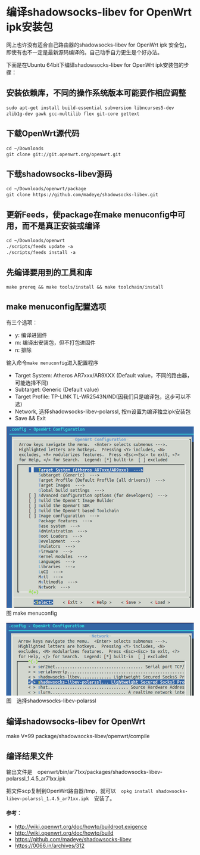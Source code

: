 # 编译shadowsocks-libev for OpenWrt ipk安装包

网上也许没有适合自己路由器的shadowsocks-libev for OpenWrt ipk 安全包，即使有也不一定是最新源码编译的。自己动手自力更生是个好办法。

下面是在Ubuntu 64bit下编译shadowsocks-libev for OpenWrt ipk安装包的步骤：

## 安装依赖库，不同的操作系统版本可能要作相应调整
	sudo apt-get install build-essential subversion libncurses5-dev zlib1g-dev gawk gcc-multilib flex git-core gettext

## 下载OpenWrt源代码
	cd ~/Downloads
	git clone git://git.openwrt.org/openwrt.git

## 下载shadowsocks-libev源码
	cd ~/Downloads/openwrt/package
	git clone https://github.com/madeye/shadowsocks-libev.git
	

## 更新Feeds，使package在make menuconfig中可用，而不是真正安装或编译
	cd ~/Downloads/openwrt
	./scripts/feeds update -a
	./scripts/feeds install -a	

## 先编译要用到的工具和库
	make prereq && make tools/install && make toolchain/install

## make menuconfig配置选项
有三个选项：
- y: 编译进固件
- m: 编译出安装包，但不打包进固件
- n: 排除
	
输入命令`make menuconfig`进入配置程序

- Target System: Atheros AR7xxx/AR9XXX  (Default value，不同的路由器，可能选择不同)
- Subtarget: Generic (Default value)
- Target Profile: TP-LINK TL-WR2543N/ND(因我们只是编译包，这步可以不选)
- Network, 选择shadowsocks-libev-polarssl,  按m设置为编译独立ipk安装包
- Save && Exit
			
![](images/5.1.make-menuconfig.png)
图 make menuconfig

![](images/5.1.network-shadowsocks-libev-polarssl.png)
图　选择shadowsocks-libev-polarssl								
																								
## 编译shadowsocks-libev for OpenWrt
make V=99 package/shadowsocks-libev/openwrt/compile	
	
## 编译结果文件
输出文件是　openwrt/bin/ar71xx/packages/shadowsocks-libev-polarssl_1.4.5_ar71xx.ipk	

把文件scp复制到OpenWrt路由器/tmp，就可以　`opkg install shadowsocks-libev-polarssl_1.4.5_ar71xx.ipk`　安装了。
	
#### 参考：
- http://wiki.openwrt.org/doc/howto/buildroot.exigence
- http://wiki.openwrt.org/doc/howto/build
- https://github.com/madeye/shadowsocks-libev
- https://0066.in/archives/312
